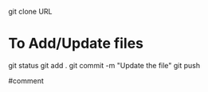 git clone URL

To Add/Update files
===================
git status
git add .
git commit -m "Update the file"
git push

#comment
